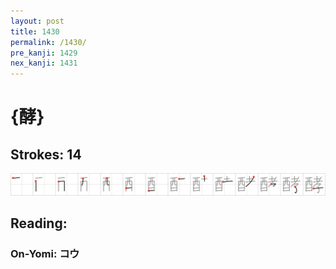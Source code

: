 ```yaml
---
layout: post
title: 1430
permalink: /1430/
pre_kanji: 1429
nex_kanji: 1431
---
```


# {酵}

## Strokes: 14

<div class="stroke"><img src="../images/E985B5.png" /></div>

## Reading:

### On-Yomi: コウ

